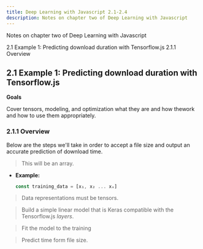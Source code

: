 ```yaml
---
title: Deep Learning with Javascript 2.1-2.4
description: Notes on chapter two of Deep Learning with Javascript
---
```


<PageDescription>

Notes on chapter two of Deep Learning with Javascript

</PageDescription>

<AnchorLinks>
  <AnchorLink>
      2.1 Example 1: Predicting download duration with Tensorflow.js 
  </AnchorLink>
  <AnchorLink>
      2.1.1 Overview
  </AnchorLink>
</AnchorLinks>

## 2.1 Example 1: Predicting download duration with Tensorflow.js

<InlineNotification>

**Goals**

Cover tensors, modeling, and optimization what they are and how thework and how to use them appropriately.

</InlineNotification>


### 2.1.1 Overview
Below are the steps we'll take in order to accept a file size and output an accurate prediction of download time.

<Tabs>
<Tab label="1. Get training data">

 > This will be an array.

* **Example:**
  ```js
  const training_data = [x₁, x₂ ... xₓ]
  ```

</Tab>
<Tab label="2. Convert Data to Tensors">

> Data representations must be tensors.

</Tab>
<Tab label="3. Create Model">

> Build a simple linear model that is Keras compatible with the Tensorflow.js _layers_.

</Tab>
<Tab label="4. Fit Model to Data">

> Fit the model to the training

</Tab>

<Tab label="5. Use model on new data">

> Predict time form file size.

</Tab>
</Tabs>